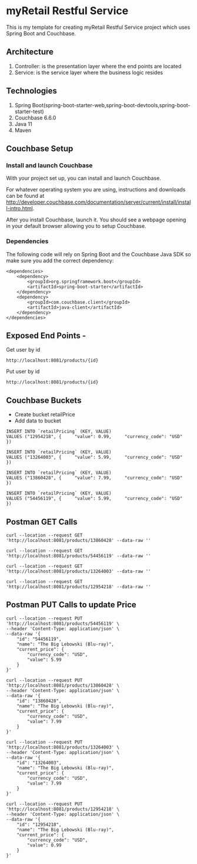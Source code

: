 # myRetail Restful Service

This is my template for creating myRetail Restful Service project which uses Spring Boot and Couchbase.

## Architecture
1. Controller: is the presentation layer where the end points are located
2. Service: is the service layer where the business logic resides

## Technologies 
1. Spring Boot(spring-boot-starter-web,spring-boot-devtools,spring-boot-starter-test)
2. Couchbase 6.6.0
3. Java 11
4. Maven

## Couchbase Setup

### Install and launch Couchbase
With your project set up, you can install and launch Couchbase.

For whatever operating system you are using, instructions and downloads can be found at http://developer.couchbase.com/documentation/server/current/install/install-intro.html.

After you install Couchbase, launch it. You should see a webpage opening in your default browser allowing you to setup Couchbase. 

### Dependencies
The following code will rely on Spring Boot and the Couchbase Java SDK so make sure you add the correct dependency:

```Maven
<dependencies>
	<dependency>
		<groupId>org.springframework.boot</groupId>
		<artifactId>spring-boot-starter</artifactId>
	</dependency>
	<dependency>
		<groupId>com.couchbase.client</groupId>
		<artifactId>java-client</artifactId>
	</dependency>
</dependencies>
```

## Exposed End Points - 
Get user by id  
```
http://localhost:8081/products/{id}
```
Put user by id
```
http://localhost:8081/products/{id}
```

## Couchbase Buckets
* Create bucket retailPrice
* Add data to bucket

```
INSERT INTO `retailPricing` (KEY, VALUE)
VALUES ("12954218", {     "value": 0.99,     "currency_code": "USD"   })

INSERT INTO `retailPricing` (KEY, VALUE)
VALUES ("13264003", {     "value": 5.99,     "currency_code": "USD"   })

INSERT INTO `retailPricing` (KEY, VALUE)
VALUES ("13860428", {     "value": 7.99,     "currency_code": "USD"   })

INSERT INTO `retailPricing` (KEY, VALUE)
VALUES ("54456119", {     "value": 5.99,     "currency_code": "USD"   })
```


## Postman GET Calls
```Postman
curl --location --request GET 'http://localhost:8081/products/13860428' --data-raw ''

curl --location --request GET 'http://localhost:8081/products/54456119' --data-raw ''

curl --location --request GET 'http://localhost:8081/products/13264003' --data-raw ''

curl --location --request GET 'http://localhost:8081/products/12954218' --data-raw ''
```

## Postman PUT Calls to update Price
```Postman
curl --location --request PUT 'http://localhost:8081/products/54456119' \
--header 'Content-Type: application/json' \
--data-raw '{
    "id": "54456119",
    "name": "The Big Lebowski (Blu-ray)",
    "current_price": {
        "currency_code": "USD",
        "value": 5.99
    }
}'

curl --location --request PUT 'http://localhost:8081/products/13860428' \
--header 'Content-Type: application/json' \
--data-raw '{
    "id": "13860428",
    "name": "The Big Lebowski (Blu-ray)",
    "current_price": {
        "currency_code": "USD",
        "value": 7.99
    }
}'

curl --location --request PUT 'http://localhost:8081/products/13264003' \
--header 'Content-Type: application/json' \
--data-raw '{
    "id": "13264003",
    "name": "The Big Lebowski (Blu-ray)",
    "current_price": {
        "currency_code": "USD",
        "value": 7.99
    }
}'

curl --location --request PUT 'http://localhost:8081/products/12954218' \
--header 'Content-Type: application/json' \
--data-raw '{
    "id": "12954218",
    "name": "The Big Lebowski (Blu-ray)",
    "current_price": {
        "currency_code": "USD",
        "value": 0.99
    }
}'

```


